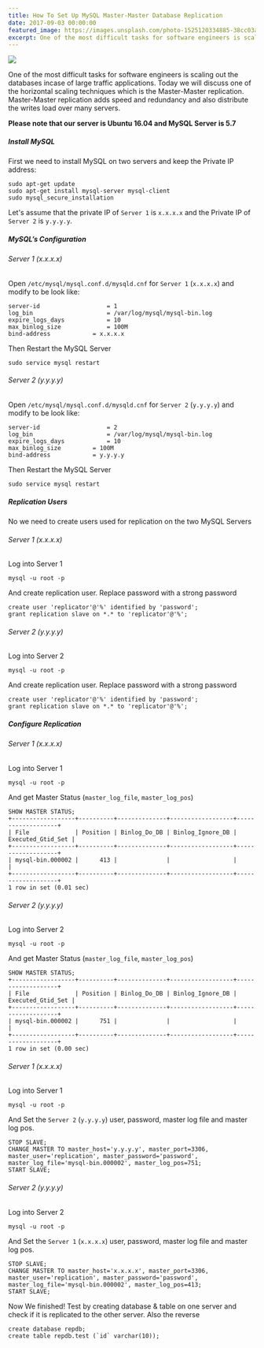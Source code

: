 ```yaml
---
title: How To Set Up MySQL Master-Master Database Replication
date: 2017-09-03 00:00:00
featured_image: https://images.unsplash.com/photo-1525120334885-38cc03a6ec77
excerpt: One of the most difficult tasks for software engineers is scaling out the databases incase of large traffic applications. Today we will discuss one of the horizontal scaling techniques which is the Master-Master replication. Master-Master replication adds speed and redundancy and also distribute the writes load over many servers.
---
```


![](https://images.unsplash.com/photo-1525120334885-38cc03a6ec77)

One of the most difficult tasks for software engineers is scaling out the databases incase of large traffic applications. Today we will discuss one of the horizontal scaling techniques which is the Master-Master replication. Master-Master replication adds speed and redundancy and also distribute the writes load over many servers.

**Please note that our server is Ubuntu 16.04 and MySQL Server is 5.7**

##### Install MySQL

First we need to install MySQL on two servers and keep the Private IP address:

```
sudo apt-get update
sudo apt-get install mysql-server mysql-client
sudo mysql_secure_installation
```

Let's assume that the private IP of `Server 1` is `x.x.x.x` and the Private IP of `Server 2` is `y.y.y.y`.

##### MySQL’s Configuration

###### Server 1 (x.x.x.x)

Open `/etc/mysql/mysql.conf.d/mysqld.cnf` for `Server 1` (`x.x.x.x`) and modify to be look like:

```
server-id              		= 1
log_bin                		= /var/log/mysql/mysql-bin.log
expire_logs_days        	= 10
max_binlog_size   	        = 100M
bind-address    		= x.x.x.x
```

Then Restart the MySQL Server

```
sudo service mysql restart
```

###### Server 2 (y.y.y.y)

Open `/etc/mysql/mysql.conf.d/mysqld.cnf` for `Server 2` (`y.y.y.y`) and modify to be look like:

```
server-id              		= 2
log_bin                		= /var/log/mysql/mysql-bin.log
expire_logs_days        	= 10
max_binlog_size   		= 100M
bind-address    		= y.y.y.y
```

Then Restart the MySQL Server

```
sudo service mysql restart
```

##### Replication Users

No we need to create users used for replication on the two MySQL Servers

###### Server 1 (x.x.x.x)

Log into Server 1

```
mysql -u root -p
```

And create replication user. Replace password with a strong password

```
create user 'replicator'@'%' identified by 'password';
grant replication slave on *.* to 'replicator'@'%';
```

###### Server 2 (y.y.y.y)

Log into Server 2

```
mysql -u root -p
```

And create replication user. Replace password with a strong password

```
create user 'replicator'@'%' identified by 'password';
grant replication slave on *.* to 'replicator'@'%';
```

##### Configure Replication

###### Server 1 (x.x.x.x)

Log into Server 1

```
mysql -u root -p
```

And get Master Status (`master_log_file`, `master_log_pos`)

```
SHOW MASTER STATUS;
+------------------+----------+--------------+------------------+-------------------+
| File             | Position | Binlog_Do_DB | Binlog_Ignore_DB | Executed_Gtid_Set |
+------------------+----------+--------------+------------------+-------------------+
| mysql-bin.000002 |      413 |              |                  |                   |
+------------------+----------+--------------+------------------+-------------------+
1 row in set (0.01 sec)
```

###### Server 2 (y.y.y.y)

Log into Server 2

```
mysql -u root -p
```

And get Master Status (`master_log_file`, `master_log_pos`)

```
SHOW MASTER STATUS;
+------------------+----------+--------------+------------------+-------------------+
| File             | Position | Binlog_Do_DB | Binlog_Ignore_DB | Executed_Gtid_Set |
+------------------+----------+--------------+------------------+-------------------+
| mysql-bin.000002 |      751 |              |                  |                   |
+------------------+----------+--------------+------------------+-------------------+
1 row in set (0.00 sec)
```

###### Server 1 (x.x.x.x)

Log into Server 1

```
mysql -u root -p
```

And Set the `Server 2` (`y.y.y.y`) user, password, master log file and master log pos.

```
STOP SLAVE;
CHANGE MASTER TO master_host='y.y.y.y', master_port=3306, master_user='replication', master_password='password', master_log_file='mysql-bin.000002', master_log_pos=751;
START SLAVE;
```

###### Server 2 (y.y.y.y)

Log into Server 2

```
mysql -u root -p
```

And Set the `Server 1` (`x.x.x.x`) user, password, master log file and master log pos.

```
STOP SLAVE;
CHANGE MASTER TO master_host='x.x.x.x', master_port=3306, master_user='replication', master_password='password', master_log_file='mysql-bin.000002', master_log_pos=413;
START SLAVE;
```

Now We finished! Test by creating database & table on one server and check if it is replicated to the other server. Also the reverse

```
create database repdb;
create table repdb.test (`id` varchar(10));
```